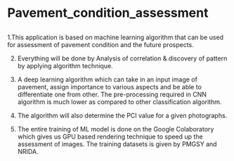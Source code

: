 # Pavement_condition_assessment
##
1.This application is based on machine learning algorithm that can be used for assessment of pavement condition and the future prospects.

2. Everything will be done by Analysis of correlation & discovery of pattern by applying algorithm technique.

3. A deep learning algorithm which can take in an input image of pavement, assign importance to various aspects and be able to differentiate one from other. The pre-processing required in CNN algorithm is much lower as compared to other classification algorithm.

4. The algorithm will also determine the PCI value for a given photographs.

5. The entire training of ML model is done on the Google Colaboratory which gives us GPU based rendering technique to speed up the assessment of images. The training datasets is given by PMGSY and NRIDA.
